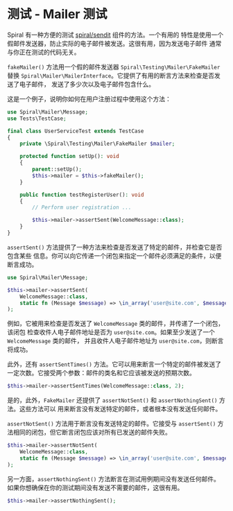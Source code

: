 # 测试 - Mailer 测试

Spiral 有一种方便的测试 [spiral/sendit](../component/sendit.md) 组件的方法。一个有用的
特性是使用一个假邮件发送器，防止实际的电子邮件被发送。这很有用，因为发送电子邮件
通常与你正在测试的代码无关。

`fakeMailer()` 方法用一个假的邮件发送器
`Spiral\Testing\Mailer\FakeMailer` 替换 `Spiral\Mailer\MailerInterface`。它提供了有用的断言方法来检查是否发送了电子邮件，
发送了多少次以及电子邮件包含什么。

这是一个例子，说明你如何在用户注册过程中使用这个方法：

```php
use Spiral\Mailer\Message;
use Tests\TestCase;

final class UserServiceTest extends TestCase
{
    private \Spiral\Testing\Mailer\FakeMailer $mailer;

    protected function setUp(): void
    {
        parent::setUp();
        $this->mailer = $this->fakeMailer();
    }

    public function testRegisterUser(): void
    {
        // Perform user registration ...

        $this->mailer->assertSent(WelсomeMessage::class);
    }
}
```

`assertSent()` 方法提供了一种方法来检查是否发送了特定的邮件，并检查它是否包含某些
信息。你可以向它传递一个闭包来指定一个邮件必须满足的条件，以便断言成功。

```php
use Spiral\Mailer\Message;

$this->mailer->assertSent(
    WelcomeMessage::class,
    static fn (Message $message) => \in_array('user@site.com', $message->getTo())
);
```

例如，它被用来检查是否发送了 `WelcomeMessage` 类的邮件，并传递了一个闭包，该闭包
检查收件人电子邮件地址是否为 `user@site.com`。如果至少发送了一个 `WelcomeMessage` 类的邮件，
并且收件人电子邮件地址为 `user@site.com`，则断言将成功。

此外，还有 `assertSentTimes()` 方法。它可以用来断言一个特定的邮件被发送了
一定次数。它接受两个参数：邮件的类名和它应该被发送的预期次数。

```php
$this->mailer->assertSentTimes(WelcomeMessage::class, 2);
```

是的，此外，`FakeMailer` 还提供了 `assertNotSent()` 和 `assertNothingSent()` 方法。这些方法可以
用来断言没有发送特定的邮件，或者根本没有发送任何邮件。

`assertNotSent()` 方法用于断言没有发送特定的邮件。它接受与 `assertSent()` 方法相同的闭包，但它断言闭包应该对所有已发送的邮件失败。

```php
$this->mailer->assertNotSent(
    WelcomeMessage::class,
    static fn (Message $message) => \in_array('user@site.com', $message->getTo())
);
```

另一方面，`assertNothingSent()` 方法断言在测试用例期间没有发送任何邮件。
如果你想确保在你的测试期间没有发送不需要的邮件，这很有用。

```php
$this->mailer->assertNothingSent();
```
